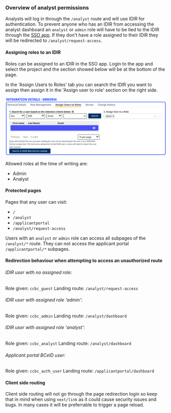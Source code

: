 ### Overview of analyst permissions

Analysts will log in through the `/analyst` route and will use IDIR for authentication. To prevent anyone who has an IDIR from accessing the analyst dashboard an `analyst` or `admin` role will have to be tied to the IDIR through the [SSO app](https://bcgov.github.io/sso-requests). If they don't have a role assigned to their IDIR they will be redirected to `/analyst/request-access`.

#### Assigning roles to an IDIR

Roles can be assigned to an IDIR in the SSO app. Login to the app and select the project and the section showed below will be at the bottom of the page.

In the 'Assign Users to Roles' tab you can search the IDIR you want to assign then assign it in the 'Assign user to role' section on the right side.

![alt text](images/sso_assign_role.png)

Allowed roles at the time of writing are:

- Admin
- Analyst

#### Protected pages

Pages that any user can visit:

- `/`
- `/analyst`
- `/applicantportal`
- `/analyst/request-access`

Users with an `analyst` or `admin` role can access all subpages of the `/analyst/*` route. They can not access the applicant portal `/applicantportal/*` subpages.

#### Redirection behaviour when attempting to access an unauthorized route

###### IDIR user with no assigned role:

Role given: `ccbc_guest`
Landing route: `/analyst/request-access`

###### IDIR user with assigned role 'admin':

Role given: `ccbc_admin`
Landing route: `/analyst/dashboard`

###### IDIR user with assigned role 'analyst':

Role given: `ccbc_analyst`
Landing route: `/analyst/dashboard`

###### Applicant portal BCeID user:

Role given: `ccbc_auth_user`
Landing route: `/applicantportal/dashboard`

#### Client side routing

Client side routing will not go through the page redirection login so keep that in mind when using `next/link` as it could cause security issues and bugs. In many cases it will be preferrable to trigger a page reload.
